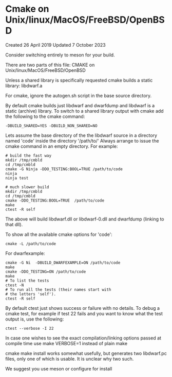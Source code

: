 # Cmake on Unix/linux/MacOS/FreeBSD/OpenBSD
Created 26 April 2019
Updated 7 October 2023

Consider switching entirely to meson for your build.

There are two parts of this file:
CMAKE on Unix/linux/MacOS/FreeBSD/OpenBSD

Unless a shared library is specifically requested
cmake builds a static library: libdwarf.a

For cmake, ignore the autogen.sh
script in the base source directory.

By default cmake builds just libdwarf and dwarfdump
and libdwarf is a static (archive) library.
To switch to a shared library output with cmake add
the following to the cmake command:

    -DBUILD_SHARED=YES -DBUILD_NON_SHARED=NO

Lets assume the base directory of the the libdwarf source in a
directory named 'code' inside the directory '/path/to/' Always
arrange to issue the cmake command in an empty directory.
For example:

    # build the fast way
    mkdir /tmp/cmbld
    cd /tmp/cmbld
    cmake -G Ninja -DDO_TESTING:BOOL=TRUE /path/to/code
    ninja
    ninja test

    # much slower build
    mkdir /tmp/cmbld
    cd /tmp/cmbld
    cmake -DDO_TESTING:BOOL=TRUE  /path/to/code
    make
    ctest -R self

The above will build libdwarf.dll or libdwarf-0.dll 
and dwarfdump (linking to that dll). 

To show all the available cmake options for 'code':

    cmake -L /path/to/code

For dwarfexample:

    cmake -G Ni  -DBUILD_DWARFEXAMPLE=ON /path/to/code
    make
    cmake -DDO_TESTING=ON /path/to/code
    make
    # To list the tests
    ctest -N
    # To run all the tests (their names start with 
    # the letters 'self').
    ctest -R self

By default ctest just shows success or failure with no details.
To debug a cmake test, for example if test 22 fails and you
want to know what the test output is, use the following:

    ctest --verbose -I 22

In case one wishes to see the exact compilation/linking options
passed at compile time use
    make VERBOSE=1
instead of plain
    make

cmake make install works somewhat usefully, but
generates two libdwarf.pc files, only one of which
is usable. It is unclear why two such.

We suggest you use meson or configure for install

